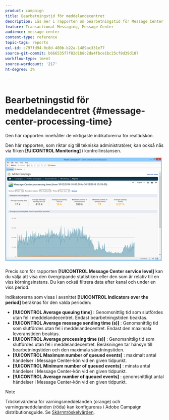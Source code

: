 ```yaml
---
product: campaign
title: Bearbetningstid för meddelandecentret
description: Läs mer i rapporten om bearbetningstid för Message Center
feature: Transactional Messaging, Message Center
audience: message-center
content-type: reference
topic-tags: reports
exl-id: c797fd94-0c8d-480b-b22a-1489ac331e77
source-git-commit: b666535f7f82d1b8c2da4fbce1bc25cf8d39d187
workflow-type: tm+mt
source-wordcount: '217'
ht-degree: 3%

---
```


# Bearbetningstid för meddelandecentret {#message-center-processing-time}



Den här rapporten innehåller de viktigaste indikatorerna för realtidskön.

Den här rapporten, som riktar sig till tekniska administratörer, kan också nås via fliken **[!UICONTROL Monitoring]** i kontrollinstansen.

![](assets/mc_reports_2.png)

Precis som för rapporten **[!UICONTROL Message Center service level]** kan du välja att visa den övergripande statistiken eller den som är relativ till en viss körningsinstans. Du kan också filtrera data efter kanal och under en viss period.

Indikatorerna som visas i avsnittet **[!UICONTROL Indicators over the period]** beräknas för den valda perioden:

* **[!UICONTROL Average queuing time]** : Genomsnittlig tid som slutfördes utan fel i meddelandecentret. Endast bearbetningstiden beaktas.
* **[!UICONTROL Average message sending time (s)]** : Genomsnittlig tid som slutfördes utan fel i meddelandecentret. Endast den maximala leveranstiden beaktas.
* **[!UICONTROL Average processing time (s)]** : Genomsnittlig tid som slutfördes utan fel i meddelandecentret. Beräkningen tar hänsyn till bearbetningstiden och den maximala sändningstiden.
* **[!UICONTROL Maximum number of queued events]** : maximalt antal händelser i Message Center-kön vid en given tidpunkt.
* **[!UICONTROL Minimum number of queued events]** : minsta antal händelser i Message Center-kön vid en given tidpunkt.
* **[!UICONTROL Average number of queued events]** : genomsnittligt antal händelser i Message Center-kön vid en given tidpunkt.

>[!NOTE]
>
>Tröskelvärdena för varningsmeddelanden (orange) och varningsmeddelanden (röda) kan konfigureras i Adobe Campaign distributionsguide. Se [Skärmtröskelvärden](../../message-center/using/additional-configurations.md#monitoring-thresholds).

